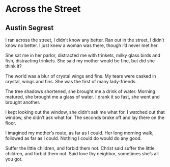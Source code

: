 # Across the Street
## Austin Segrest
I ran across the street, I didn’t know any better.
Ran out in the street, I didn’t know no better.
I just knew a woman was there, though I’d never met her.

She sat me in her parlor, distracted me with trinkets,
milky glass birds and fish, distracting trinkets.
She said my mother would be fine, but did she think it?

The world was a blur of crystal wings and fins.
My tears were casked in crystal, wings and fins.
She was the first of many lady-friends.

The tree shadows shortened, she brought me a drink of water.
Morning matured, she brought me a glass of water.
I drank it so fast, she went and brought another.

I kept looking out the window, she didn’t ask me what for.
I watched out that window, she didn’t ask what for.
The seconds broke off and lay there on the floor.

I imagined my mother’s route, as far as I could.
Her long morning walk, followed as far as I could.
Nothing I could do would do any good.

Suffer the little children, and forbid them not.
Christ said suffer the little children, and forbid them not.
Said love thy neighbor, sometimes she’s all you got.